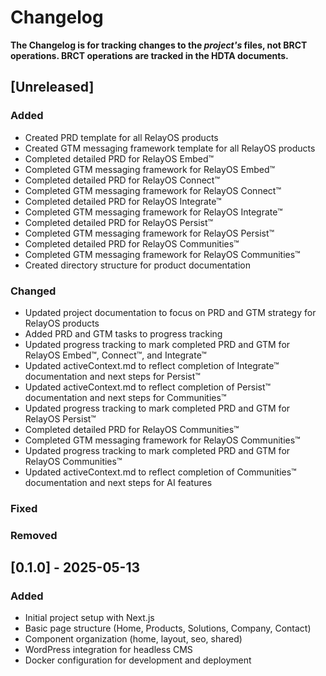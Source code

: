 # Changelog

**The Changelog is for tracking changes to the *project's* files, not BRCT operations. BRCT operations are tracked in the HDTA documents.**

## [Unreleased]

### Added
- Created PRD template for all RelayOS products
- Created GTM messaging framework template for all RelayOS products
- Completed detailed PRD for RelayOS Embed™
- Completed GTM messaging framework for RelayOS Embed™
- Completed detailed PRD for RelayOS Connect™
- Completed GTM messaging framework for RelayOS Connect™
- Completed detailed PRD for RelayOS Integrate™
- Completed GTM messaging framework for RelayOS Integrate™
- Completed detailed PRD for RelayOS Persist™
- Completed GTM messaging framework for RelayOS Persist™
- Completed detailed PRD for RelayOS Communities™
- Completed GTM messaging framework for RelayOS Communities™
- Created directory structure for product documentation

### Changed
- Updated project documentation to focus on PRD and GTM strategy for RelayOS products
- Added PRD and GTM tasks to progress tracking
- Updated progress tracking to mark completed PRD and GTM for RelayOS Embed™, Connect™, and Integrate™
- Updated activeContext.md to reflect completion of Integrate™ documentation and next steps for Persist™
- Updated activeContext.md to reflect completion of Persist™ documentation and next steps for Communities™
- Updated progress tracking to mark completed PRD and GTM for RelayOS Persist™
- Completed detailed PRD for RelayOS Communities™
- Completed GTM messaging framework for RelayOS Communities™
- Updated progress tracking to mark completed PRD and GTM for RelayOS Communities™
- Updated activeContext.md to reflect completion of Communities™ documentation and next steps for AI features

### Fixed

### Removed

## [0.1.0] - 2025-05-13
### Added
- Initial project setup with Next.js
- Basic page structure (Home, Products, Solutions, Company, Contact)
- Component organization (home, layout, seo, shared)
- WordPress integration for headless CMS
- Docker configuration for development and deployment
